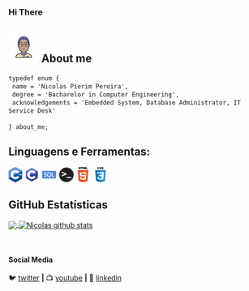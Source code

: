 ### Hi There



## <img width="60" alt="about" src="https://github.com/nicolasppereira/icons/blob/master/icons8-account-100.png?raw=true"> About me

<!--<img align="right" width="120" src="https://github.com/nicolasppereira/icons/blob/master/dribbble_4.gif?raw=true" />-->

```
typedef enum {
 name = 'Nicolas Pierim Pereira',
 degree = 'Bacharelor in Computer Engineering',
 acknowledgements = 'Embedded System, Database Administrator, IT Service Desk'

} about_me;
```

## **Linguagens e Ferramentas:**  
<code><img height="30" src="https://github.com/nicolasppereira/icons/blob/master/ISO_C++_Logo.svg.png?raw=true"></code>
<code><img height="30" src="https://github.com/nicolasppereira/icons/blob/master/c-programming.png?raw=true"></code>
<code><img height="30" src="https://github.com/nicolasppereira/icons/blob/master/SQL.png?raw=true"></code>
<code><img height="30" src="https://raw.githubusercontent.com/github/explore/80688e429a7d4ef2fca1e82350fe8e3517d3494d/topics/terminal/terminal.png"></code>
<code><img height="30" src="https://raw.githubusercontent.com/github/explore/80688e429a7d4ef2fca1e82350fe8e3517d3494d/topics/html/html.png"></code>
<code><img height="30" src="https://raw.githubusercontent.com/github/explore/80688e429a7d4ef2fca1e82350fe8e3517d3494d/topics/css/css.png"></code>


## **GitHub Estatísticas**

<a href="https://github.com/Gurupreet">
  <img align="center" src="https://github-readme-stats.vercel.app/api/top-langs/?username=nicolasppereira&theme=dracula&hide_langs_below=1" />
</a>

<a href="https://github.com/Gurupreet">
 <img align="center" src="https://github-readme-stats.vercel.app/api?username=nicolasppereira&show_icons=true&theme=dracula&line_height=27" alt="Nicolas github stats"/>
</a>

<!--[website]: https://codedev.ga/ -->
[twitter]: https://twitter.com/niicolaspierim
[youtube]: https://www.youtube.com/channel/UCDCrhhPwIVWYPfNpYB7Jywg
[linkedin]: https://www.linkedin.com/in/nicolaspierim/
<br>

#### Social Media

<!--🏡 [website][website] **|** -->
🐦 [twitter][twitter] **|** 
📺 [youtube][youtube] **|** 
👔 [linkedin][linkedin]
